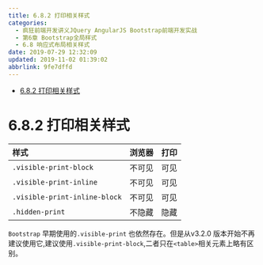 ```yaml
---
title: 6.8.2 打印相关样式
categories: 
  - 疯狂前端开发讲义JQuery AngularJS Bootstrap前端开发实战
  - 第6章 Bootstrap全局样式
  - 6.8 响应式布局相关样式
date: 2019-07-29 12:32:09
updated: 2019-11-02 01:39:02
abbrlink: 9fe7dffd
---
```

- [6.8.2 打印相关样式](/ReadingNotes/9fe7dffd/#6-8-2-打印相关样式)

<!--more-->
<script src="https://cdn.bootcss.com/jquery/3.4.0/jquery.slim.min.js"></script>
<script>$(document).ready(function () {$(".post-body > ul:nth-child(1)").hide();});</script>

<!--end-->
<!--SSTStart-->
# 6.8.2 打印相关样式 #

|样式|浏览器|打印|
|:---|:---|:---|
|`.visible-print-block`|不可见|可见|
|`.visible-print-inline`|不可见|可见|
|`.visible-print-inline-block`|不可见|可见|
|`.hidden-print`|不隐藏|隐藏|

`Bootstrap` 早期使用的`.visible-print` 也依然存在。但是从v3.2.0 版本开始不再建议使用它,建议使用`.visible-print-block`,二者只在`<table>`相关元素上略有区别。
<!--SSTStop-->

